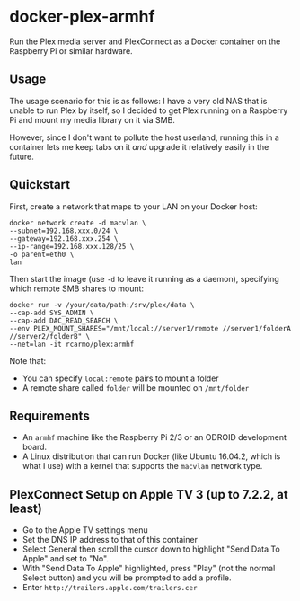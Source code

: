 # docker-plex-armhf

Run the Plex media server and PlexConnect as a Docker container on the Raspberry Pi or similar hardware.

## Usage

The usage scenario for this is as follows: I have a very old NAS that is unable to run Plex by itself, so I decided to get Plex running on a Raspberry Pi and mount my media library on it via SMB.

However, since I don't want to pollute the host userland, running this in a container lets me keep tabs on it _and_ upgrade it relatively easily in the future.

## Quickstart

First, create a network that maps to your LAN on your Docker host:

	docker network create -d macvlan \
	--subnet=192.168.xxx.0/24 \
	--gateway=192.168.xxx.254 \
	--ip-range=192.168.xxx.128/25 \
	-o parent=eth0 \
	lan

Then start the image (use `-d` to leave it running as a daemon), specifying which remote SMB shares to mount:

    docker run -v /your/data/path:/srv/plex/data \
    --cap-add SYS_ADMIN \
    --cap-add DAC_READ_SEARCH \
    --env PLEX_MOUNT_SHARES="/mnt/local://server1/remote //server1/folderA //server2/folderB" \
    --net=lan -it rcarmo/plex:armhf

Note that:

* You can specify `local:remote` pairs to mount a folder
* A remote share called `folder` will be mounted on `/mnt/folder`

## Requirements

* An `armhf` machine like the Raspberry Pi 2/3 or an ODROID development board.
* A Linux distribution that can run Docker (like Ubuntu 16.04.2, which is what I use) with a kernel that supports the `macvlan` network type.

## PlexConnect Setup on Apple TV 3 (up to 7.2.2, at least)

* Go to the Apple TV settings menu
* Set the DNS IP address to that of this container
* Select General then scroll the cursor down to highlight "Send Data To Apple" and set to "No".
* With "Send Data To Apple" highlighted, press "Play" (not the normal Select button) and you will be prompted to add a profile.
* Enter `http://trailers.apple.com/trailers.cer`
